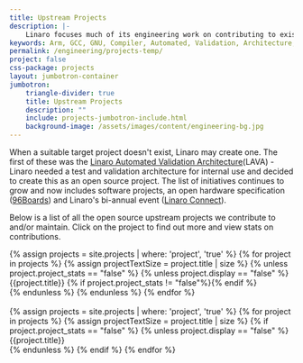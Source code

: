 ```yaml
---
title: Upstream Projects
description: |-
    Linaro focuses much of its engineering work on contributing to existing upstream projects like the Linux Kernel and GNU Compiler Collection (GCC).
keywords: Arm, GCC, GNU, Compiler, Automated, Validation, Architecture, Linux, Kernel, 96Boards
permalink: /engineering/projects-temp/
project: false
css-package: projects
layout: jumbotron-container
jumbotron:
    triangle-divider: true
    title: Upstream Projects
    description: ""
    include: projects-jumbotron-include.html
    background-image: /assets/images/content/engineering-bg.jpg
---
```

When a suitable target project doesn't exist, Linaro may create one. The first of these was the [Linaro Automated
Validation Architecture](https://staging.linaro.org/engineering/projects/lava/)(LAVA) - Linaro needed a test and
validation architecture for internal use and decided to create this as an open source project. The list of initiatives
continues to grow and now includes software projects, an open hardware specification
([96Boards](http://www.96boards.org/)) and Linaro's bi-annual event ([Linaro Connect](http://connect.linaro.org/)).

Below is a list of all the open source upstream projects we contribute to and/or maintain. Click on the project to find out more
and view stats on contributions.

<div class="projects">
{% assign projects = site.projects | where: 'project', 'true' %}
{% for project in projects %}
    {% assign projectTextSize = project.title | size %}
    {% unless project.project_stats == "false" %}
        {% unless project.display == "false" %}
            <a hreff="{{project.url}}">
                <div class="col-xs-6 col-sm-4 col-md-3 col-lg-2 project-item {% if projectTextSize > 13 %}small-text{% endif %}">
                    {{project.title}} {% if project.project_stats != "false"%}<i class="fa fa-area-chart" aria-hidden="true"></i>{% endif %}
                </div>
            </a>
        {% endunless %}
    {% endunless %}
{% endfor %}
</div>

<br>

<div class="projects">
{% assign projects = site.projects | where: 'project', 'true' %}
{% for project in projects %}
    {% assign projectTextSize = project.title | size %}
    {% if project.project_stats == "false" %}
    {% unless project.display == "false" %}
    <a hreff="{{project.url}}">
        <div class="col-xs-6 col-sm-4 col-md-3 col-lg-2 project-item {% if projectTextSize > 13 %}small-text{% endif %}">
            {{project.title}}
        </div>
    </a>
    {% endunless %}
    {% endif  %}
{% endfor %}
</div>